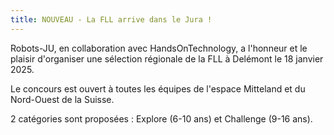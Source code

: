 ```yaml
---
title: NOUVEAU - La FLL arrive dans le Jura !
---
```


Robots-JU, en collaboration avec HandsOnTechnology, a l'honneur et le plaisir d'organiser une sélection régionale de la FLL à Delémont le 18 janvier 2025.

<!--more-->

Le concours est ouvert à toutes les équipes de l'espace Mitteland et du Nord-Ouest de la Suisse.

2 catégories sont proposées : Explore (6-10 ans) et Challenge (9-16 ans).
